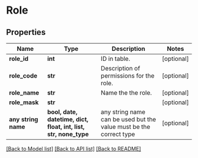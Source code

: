 # Role


## Properties
Name | Type | Description | Notes
------------ | ------------- | ------------- | -------------
**role_id** | **int** | ID in table. | [optional] 
**role_code** | **str** | Description of permissions for the role. | [optional] 
**role_name** | **str** | Name the the role. | [optional] 
**role_mask** | **str** |  | [optional] 
**any string name** | **bool, date, datetime, dict, float, int, list, str, none_type** | any string name can be used but the value must be the correct type | [optional]

[[Back to Model list]](../README.md#documentation-for-models) [[Back to API list]](../README.md#documentation-for-api-endpoints) [[Back to README]](../README.md)


